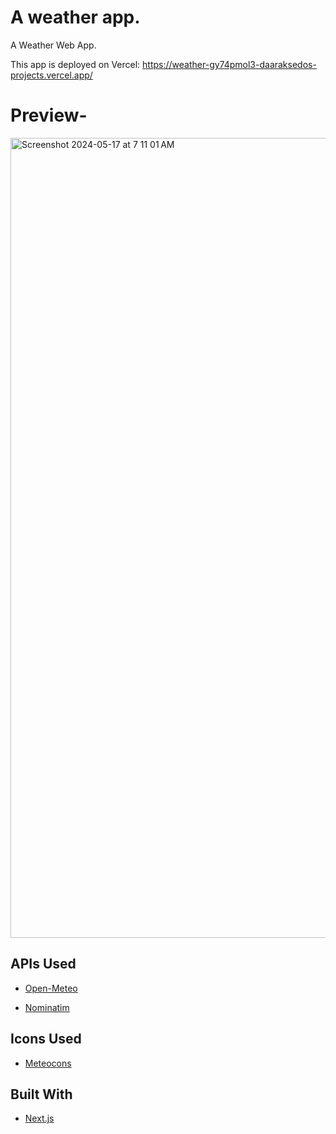 # A weather app.

A Weather Web App.

This app is deployed on Vercel: https://weather-gy74pmol3-daaraksedos-projects.vercel.app/

# Preview-
<img width="1280" alt="Screenshot 2024-05-17 at 7 11 01 AM" src="https://github.com/Daarak-Sedo/Weather-App/assets/107810689/e857722f-3232-40e1-a090-7a5fd8a92d35">


## APIs Used

- [Open-Meteo](https://open-meteo.com/)

- [Nominatim](https://nominatim.org/)

## Icons Used

- [Meteocons](iconify)

## Built With

- [Next.js](https://nextjs.org/)
